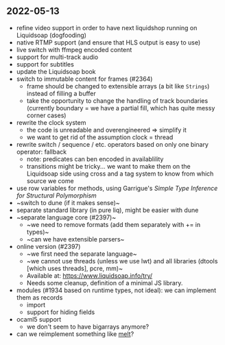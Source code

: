 ## 2022-05-13

- refine video support in order to have next liquidshop running on Liquidsoap
  (dogfooding)
- native RTMP support (and ensure that HLS output is easy to use)
- live switch with ffmpeg encoded content
- support for multi-track audio
- support for subtitles
- update the Liquidsoap book
- switch to immutable content for frames (#2364)
  - frame should be changed to extensible arrays (a bit like `Strings`) instead
    of filling a buffer
  - take the opportunity to change the handling of track boundaries (currently
    boundary = we have a partial fill, which has quite messy corner cases)
- rewrite the clock system
  - the code is unreadable and overengineered ⇒ simplify it
  - we want to get rid of the assumption clock = thread
- rewrite switch / sequence / etc. operators based on only one binary operator:
  fallback
  - note: predicates can ben encoded in availablility
  - transitions might be tricky... we want to make them on the Liquidsoap side
    using cross and a tag system to know from which source we come
- use row variables for methods, using Garrigue's _Simple Type Inference for
  Structural Polymorphism_
- ~switch to dune (if it makes sense)~
- separate standard library (in pure liq), might be easier with dune
- ~separate language core (#2397)~
  - ~we need to remove formats (add them separately with += in types)~
  - ~can we have extensible parsers~
- online version (#2397)
  - ~we first need the separate language~
  - ~we cannot use threads (unless we use lwt) and all libraries (dtools [which
    uses threads], pcre, mm)~
  - Available at: https://www.liquidsoap.info/try/
  - Needs some cleanup, definition of a minimal JS library.
- modules (#1934 based on runtime types, not ideal): we can implement them as
  records
  - import
  - support for hiding fields
- ocaml5 support
  - we don't seem to have bigarrays anymore?
- can we reimplement something like [melt](https://www.mltframework.org/)?
